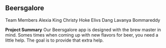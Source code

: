 ## Beersgalore

Team Members
Alexia King
Christy Hoke
Elivs Dang
Lavanya Bommareddy

**Project Summary**
Our Beersgalore app is designed with the brew master in mind. Somes times when coming up with new flavors for beer, you need a little help.
The goal is to provide that extra help.
